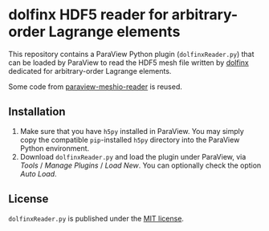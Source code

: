 # dolfinx HDF5 reader for arbitrary-order Lagrange elements

This repository contains a ParaView Python plugin (`dolfinxReader.py`) that can be loaded by ParaView to read the HDF5 mesh file written by [dolfinx](https://github.com/FEniCS/dolfinx) dedicated for arbitrary-order Lagrange elements.

Some code from [paraview-meshio-reader](https://github.com/tianyikillua/paraview-meshio-reader) is reused.

## Installation

1. Make sure that you have `h5py` installed in ParaView. You may simply copy the compatible `pip`-installed `h5py` directory into the ParaView Python environment.
2. Download `dolfinxReader.py` and load the plugin under ParaView, via *Tools* / *Manage Plugins* / *Load New*. You can optionally check the option *Auto Load*.

## License

`dolfinxReader.py` is published under the [MIT license](https://en.wikipedia.org/wiki/MIT_License).
